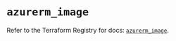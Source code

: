 # `azurerm_image`

Refer to the Terraform Registry for docs: [`azurerm_image`](https://registry.terraform.io/providers/hashicorp/azurerm/4.49.0/docs/resources/image).

